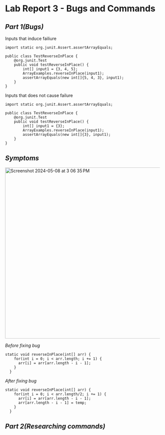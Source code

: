 # Lab Report 3 - Bugs and Commands


## *Part 1(Bugs)*

Inputs that induce failiure

```
import static org.junit.Assert.assertArrayEquals;

public class TestReverseInPlace {
    @org.junit.Test
    public void testReverseInPlace() {
        int[] input1 = {3, 4, 5};
        ArrayExamples.reverseInPlace(input1);
        assertArrayEquals(new int[]{5, 4, 3}, input1);
    }
}
```
Inputs that does not cause failure

```
import static org.junit.Assert.assertArrayEquals;

public class TestReverseInPlace {
    @org.junit.Test
    public void testReverseInPlace() {
        int[] input1 = {3};
        ArrayExamples.reverseInPlace(input1);
        assertArrayEquals(new int[]{3}, input1);
    }
}
```

## *Symptoms*


<img width="556" alt="Screenshot 2024-05-08 at 3 06 35 PM" src="https://github.com/ads2003/cse15l-lab-reports/assets/156348741/7664e73c-58cb-4940-9182-e569f5c6b82e">


*Before fixing bug*

```
static void reverseInPlace(int[] arr) {
    for(int i = 0; i < arr.length; i += 1) {
      arr[i] = arr[arr.length - i - 1];
    }
  }
```


*After fixing bug*

```
static void reverseInPlace(int[] arr) {
    for(int i = 0; i < arr.length/2; i += 1) {
      arr[i] = arr[arr.length - i - 1];
      arr[arr.length - i - 1] = temp;
    }
  }
```


## *Part 2(Researching commands)*
